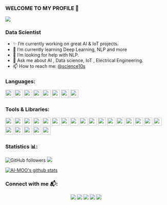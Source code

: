 ### WELCOME TO MY PROFILE 👋 
![](https://komarev.com/ghpvc/?username=AI-MOO&color=brightgreen)
<!--
**AI-MOO/AI-MOO** is a ✨ _special_ ✨ repository because its `README.md` (this file) appears on your GitHub profile. 
-->
### Data Scientist 
- ✨ I’m currently working on great AI & IoT projects.
- 🌱 I’m currently learning Deep Learning, NLP and more  
- 🤔 I’m looking for help with NLP.
- 💬 Ask me about AI , Data science, IoT , Electrical Engineering.
- 📫 How to reach me: <a href="https://twitter.com/Science10S">@science10s</a>

### Languages: 

<code><img height="25" src="https://user-images.githubusercontent.com/67054356/115026129-caec5380-9eca-11eb-86cd-faef1218fd80.png"></code>
<code><img height="25" src="https://user-images.githubusercontent.com/67054356/131630402-baa839b4-7c23-4fc7-86dd-4a34b555e725.png"></code>
<code><img height="25" src="https://user-images.githubusercontent.com/67054356/131631974-ac93d19c-6822-4839-b171-035cbd3bac90.png"></code>
<code><img height="25" src="https://user-images.githubusercontent.com/67054356/131631712-a329b0dc-7ad2-4c7f-a8f8-55e92e7261df.png"></code>
<code><img height="25" src="https://user-images.githubusercontent.com/67054356/131631824-19e6f5c7-311c-4a78-9e56-49fed5162565.png"></code>
<code><img height="25" src="https://user-images.githubusercontent.com/67054356/122631297-90be4e80-d0d3-11eb-90e3-dd7c46d5a42e.png"></code>
<code><img height="25" src="https://user-images.githubusercontent.com/67054356/115029255-7a76f500-9ece-11eb-8e98-93379f1dacfa.png"></code>
<code><img height="25" src="https://user-images.githubusercontent.com/67054356/115029106-50bdce00-9ece-11eb-8daa-b2d6079755f1.png"></code>


### Tools & Libraries: 

<code><img height="25" src="https://user-images.githubusercontent.com/67054356/115025882-8b256c00-9eca-11eb-98fc-9f75f389fc03.png"></code>
<code><img height="25" src="https://user-images.githubusercontent.com/67054356/115026296-ff600f80-9eca-11eb-8e8d-3f13cd6eca90.png"></code>
<code><img height="25" src="https://user-images.githubusercontent.com/67054356/115026359-130b7600-9ecb-11eb-876a-bb66a68a1d11.png"></code>
<code><img height="25" src="https://user-images.githubusercontent.com/67054356/115026566-51a13080-9ecb-11eb-848c-1767a735c491.png"></code>
<code><img height="25" src="https://user-images.githubusercontent.com/67054356/115026827-9e850700-9ecb-11eb-81ad-b8a9f8c05d47.png"></code>
<code><img height="25" src="https://user-images.githubusercontent.com/67054356/115026923-b8264e80-9ecb-11eb-8ee7-909dd4110ca0.png"></code>
<code><img height="25" src="https://user-images.githubusercontent.com/67054356/115027233-1f440300-9ecc-11eb-84e3-a72a9fc907db.png"></code>
<code><img height="25" src="https://user-images.githubusercontent.com/67054356/115027423-5ca89080-9ecc-11eb-90e5-b183abf9420f.png"></code>
<code><img height="25" src="https://user-images.githubusercontent.com/67054356/115027614-98dbf100-9ecc-11eb-9446-d24fe878417a.png"></code>
<code><img height="25" src="https://user-images.githubusercontent.com/67054356/115027697-b4df9280-9ecc-11eb-8081-209b0c4ac390.png"></code>
<code><img height="25" src="https://user-images.githubusercontent.com/67054356/115027795-cde84380-9ecc-11eb-8b0c-c09574c30381.png"></code>
<code><img height="25" src="https://user-images.githubusercontent.com/67054356/124935922-c2f60880-e00e-11eb-8803-dea9f7627ff7.png"></code>
<code><img height="25" src="https://user-images.githubusercontent.com/67054356/115031856-4fda6b80-9ed1-11eb-854a-07b9741f7df2.png"></code>
<code><img height="25" src="https://user-images.githubusercontent.com/67054356/115027840-de002300-9ecc-11eb-9dc0-54c5b13f8ec1.png"></code>
<code><img height="25" src="https://user-images.githubusercontent.com/67054356/115393315-36dffc00-a1ea-11eb-86d9-b583bc938afa.png"></code>
<code><img height="25" src="https://user-images.githubusercontent.com/67054356/115028040-1a338380-9ecd-11eb-986e-c66bb000cdc6.png"></code>
<code><img height="25" src="https://user-images.githubusercontent.com/67054356/115027898-f40de380-9ecc-11eb-985d-9b1ec5ab1b01.png"></code>
<code><img height="25" src="https://user-images.githubusercontent.com/67054356/115027978-0851e080-9ecd-11eb-99fd-bb9298477b39.png"></code>
<code><img height="25" src="https://user-images.githubusercontent.com/67054356/115028247-4fd86c80-9ecd-11eb-9c34-c1ea8f51520a.png"></code>
<code><img height="25" src="https://user-images.githubusercontent.com/67054356/115028555-ac3b8c00-9ecd-11eb-9577-02ce32d064f9.png"></code>
<code><img height="25" src="https://user-images.githubusercontent.com/67054356/115028131-333c3480-9ecd-11eb-80ff-73741079df1e.png"></code>
<code><img height="25" src="https://user-images.githubusercontent.com/67054356/115028658-cb3a1e00-9ecd-11eb-8c3e-3f3ff08f8bc6.png"></code>

 
### Statistics 📊: 

<img alt="GitHub followers" src="https://img.shields.io/github/followers/AI-MOO?style=social"> <a href="https://twitter.com/Science10S"><img src="https://img.shields.io/twitter/follow/Science10s?style=social" /></a>



<a href="https://github.com/AI-MOO"><img align="center" src="https://github-readme-stats.vercel.app/api?username=AI-MOO&show_icons=true&theme=light&line_height=30" alt="AI-MOO's github stats"/></a>

### Connect with me 📬:

<p align="center">
<a href="https://twitter.com/Science10S"><img src="https://img.shields.io/badge/Twitter-1DA1F2?style=for-the-badge&logo=twitter&logoColor=white" /></a>
<a href="https://www.kaggle.com/aiotmoo"><img src="https://img.shields.io/badge/Kaggle-20BEFF?style=for-the-badge&logo=Kaggle&logoColor=white" /></a>
<a href="https://www.linkedin.com/in/mohamad-osman-60224b1a4"><img src="https://img.shields.io/badge/LinkedIn-0077B5?style=for-the-badge&logo=linkedin&logoColor=white" /></a>
<a href="https://stackoverflow.com/users/15754086/mohamad-osman"><img src="https://img.shields.io/badge/Stack_Overflow-FE7A16?style=for-the-badge&logo=stack-overflow&logoColor=white" /></a>  
<a href="https://github.com/AI-MOO"><img src="https://img.shields.io/badge/GitHub-100000?style=for-the-badge&logo=github&logoColor=white" /></a>
</p>
